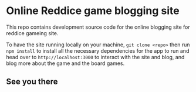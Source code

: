 # Online Reddice game blogging site

This repo contains development source code for the online blogging site for reddice gameing site.

To have the site running locally on your machine, `git clone <repo>` then run `npm install` to install all the necessary dependencies for the app to run and head over to `http://localhost:3000` to interact with the site and blog, and blog more about the game and the board games.

## See you there